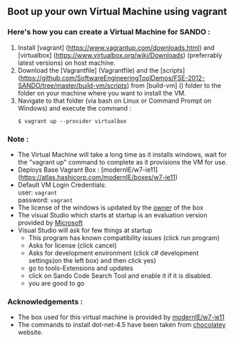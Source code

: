 ## Boot up your own Virtual Machine using vagrant

### Here's how you can create a Virtual Machine for SANDO :

1. Install [vagrant] (https://www.vagrantup.com/downloads.html) and [virtualbox] (https://www.virtualbox.org/wiki/Downloads) (preferrably latest versions) on host machine.
2. Download the [Vagrantfile] (Vagrantfile) and the [scripts] (https://github.com/SoftwareEngineeringToolDemos/FSE-2012-SANDO/tree/master/build-vm/scripts) from [build-vm] () folder to the folder on your machine where you want to install the VM.
3. Navigate to that folder (via bash on Linux or Command Prompt on Windows) and execute the command :  
    ```
    $ vagrant up --provider virtualbox
    ```

### Note :  
 -  The Virtual Machine will take a long time as it installs windows, wait for the "vagrant up" command to complete as it provisions the VM for use.
 -  Deploys Base Vagrant Box : [modernIE/w7-ie11] (https://atlas.hashicorp.com/modernIE/boxes/w7-ie11)
 -  Default VM Login Credentials:  
      user: `vagrant`  
      password: `vagrant`
 -  The license of the windows is updated by the [owner](https://atlas.hashicorp.com/modernIE/boxes/w7-ie11) of the box
 -  The visual Studio which starts at startup is an evaluation version provided by [Microsoft](https://www.microsoft.com/en-US/Download/details.aspx?id=30654)
 -  Visual Studio will ask for few things at startup
      - This program has known compatibility issues (click run program)
      - Asks for license (click cancel)
      - Asks for development environment (click c# development settings(on the left box) and then click yes)
      - go to tools-Extensions and updates
      - click on Sando Code Search Tool and enable it if it is disabled.
      - you are good to go
 
 
### Acknowledgements :
 - The box used for this virtual machine is provided by [modernIE/w7-ie11](https://atlas.hashicorp.com/modernIE/boxes/w7-ie11)
 - The commands to install dot-net-4.5 have been taken from [chocolatey](https://chocolatey.org/) website.
